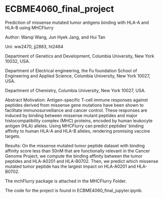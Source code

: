 # ECBME4060_final_project
Prediction of missense mutated tumor antigens binding with HLA-A and HLA-B using MHCFlurry

Author: Wanqi Wang, Jun Hyek Jang, and Hui Tan

Uni: ww2470, jj2883, ht2464

Department of Genetics and Development, Columbia University, New York 10032, USA.

Department of Electrical engineering, the Fu foundation School of Engineering and Applied Science, Columbia University, New York 10027, USA.

Department of Chemistry, Columbia University, New York 10027, USA.

Abstract
Motivation: Antigen-specific T-cell immune responses against peptides derived from missense gene mutations have been shown to facilitate immunosurveillance and cancer control. These responses are induced by binding between missense mutant peptides and major histocompatibility complex (MHC) proteins, encoded by human leukocyte antigen (HLA) alleles.  Using MHCFlurry can predict peptides’ binding affinity to human HLA-A and HLA-B alleles, rendering promising vaccine targets.

Results: On the missense mutated tumor peptide dataset with binding affinity score less than 50nM that are functionally relevant in the Cancer Genome Project, we compute the binding affinity between the tumor peptides and HLA-A0201 and HLA-B0702. Then, we predict which missense mutated tumor peptide has the largest impact on HLA-A0201 and HLA-B0702. 

The mchFlurry package is attached in the MHCFlurry Folder.

The code for the project is found in ECBME4060_final_jupyter.ipynb.
